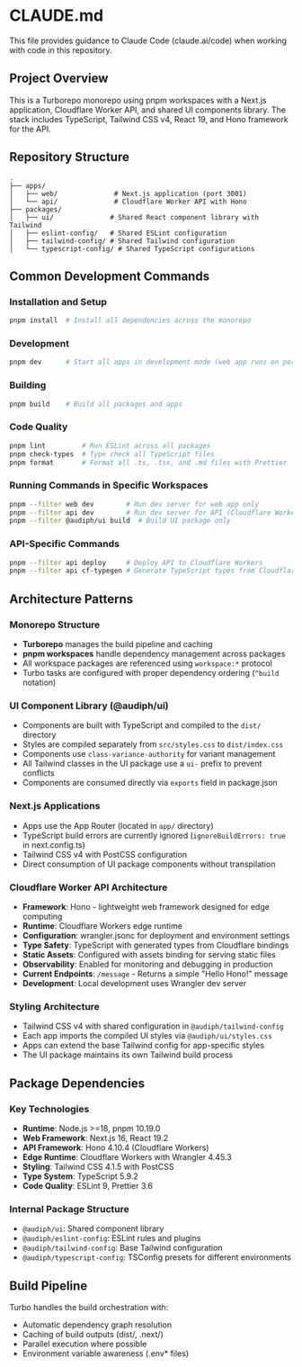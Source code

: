 # CLAUDE.md

This file provides guidance to Claude Code (claude.ai/code) when working with code in this repository.

## Project Overview

This is a Turborepo monorepo using pnpm workspaces with a Next.js application, Cloudflare Worker API, and shared UI components library. The stack includes TypeScript, Tailwind CSS v4, React 19, and Hono framework for the API.

## Repository Structure

```
.
├── apps/
│   ├── web/              # Next.js application (port 3001)
│   └── api/              # Cloudflare Worker API with Hono
├── packages/
│   ├── ui/              # Shared React component library with Tailwind
│   ├── eslint-config/   # Shared ESLint configuration
│   ├── tailwind-config/ # Shared Tailwind configuration
│   └── typescript-config/ # Shared TypeScript configurations
```

## Common Development Commands

### Installation and Setup

```bash
pnpm install  # Install all dependencies across the monorepo
```

### Development

```bash
pnpm dev      # Start all apps in development mode (web app runs on port 3001)
```

### Building

```bash
pnpm build    # Build all packages and apps
```

### Code Quality

```bash
pnpm lint         # Run ESLint across all packages
pnpm check-types  # Type check all TypeScript files
pnpm format       # Format all .ts, .tsx, and .md files with Prettier
```

### Running Commands in Specific Workspaces

```bash
pnpm --filter web dev        # Run dev server for web app only
pnpm --filter api dev        # Run dev server for API (Cloudflare Worker)
pnpm --filter @audiph/ui build  # Build UI package only
```

### API-Specific Commands

```bash
pnpm --filter api deploy     # Deploy API to Cloudflare Workers
pnpm --filter api cf-typegen # Generate TypeScript types from Cloudflare bindings
```

## Architecture Patterns

### Monorepo Structure

- **Turborepo** manages the build pipeline and caching
- **pnpm workspaces** handle dependency management across packages
- All workspace packages are referenced using `workspace:*` protocol
- Turbo tasks are configured with proper dependency ordering (`^build` notation)

### UI Component Library (@audiph/ui)

- Components are built with TypeScript and compiled to the `dist/` directory
- Styles are compiled separately from `src/styles.css` to `dist/index.css`
- Components use `class-variance-authority` for variant management
- All Tailwind classes in the UI package use a `ui-` prefix to prevent conflicts
- Components are consumed directly via `exports` field in package.json

### Next.js Applications

- Apps use the App Router (located in `app/` directory)
- TypeScript build errors are currently ignored (`ignoreBuildErrors: true` in next.config.ts)
- Tailwind CSS v4 with PostCSS configuration
- Direct consumption of UI package components without transpilation

### Cloudflare Worker API Architecture

- **Framework**: Hono - lightweight web framework designed for edge computing
- **Runtime**: Cloudflare Workers edge runtime
- **Configuration**: wrangler.jsonc for deployment and environment settings
- **Type Safety**: TypeScript with generated types from Cloudflare bindings
- **Static Assets**: Configured with assets binding for serving static files
- **Observability**: Enabled for monitoring and debugging in production
- **Current Endpoints**: `/message` - Returns a simple "Hello Hono!" message
- **Development**: Local development uses Wrangler dev server

### Styling Architecture

- Tailwind CSS v4 with shared configuration in `@audiph/tailwind-config`
- Each app imports the compiled UI styles via `@audiph/ui/styles.css`
- Apps can extend the base Tailwind config for app-specific styles
- The UI package maintains its own Tailwind build process

## Package Dependencies

### Key Technologies

- **Runtime**: Node.js >=18, pnpm 10.19.0
- **Web Framework**: Next.js 16, React 19.2
- **API Framework**: Hono 4.10.4 (Cloudflare Workers)
- **Edge Runtime**: Cloudflare Workers with Wrangler 4.45.3
- **Styling**: Tailwind CSS 4.1.5 with PostCSS
- **Type System**: TypeScript 5.9.2
- **Code Quality**: ESLint 9, Prettier 3.6

### Internal Package Structure

- `@audiph/ui`: Shared component library
- `@audiph/eslint-config`: ESLint rules and plugins
- `@audiph/tailwind-config`: Base Tailwind configuration
- `@audiph/typescript-config`: TSConfig presets for different environments

## Build Pipeline

Turbo handles the build orchestration with:

- Automatic dependency graph resolution
- Caching of build outputs (dist/, .next/)
- Parallel execution where possible
- Environment variable awareness (.env\* files)
